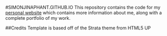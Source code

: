 #SIMONJINAPHANT.GITHUB.IO
This repository contains the code for my [personal website](http://simonjinaphant.github.io/) 
which contains more information about me, along with a complete portfolio of my work.

##Credits
Template is based off of the Strata theme from HTML5 UP
